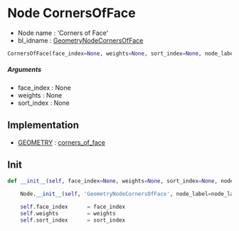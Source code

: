 # Node CornersOfFace

- Node name : 'Corners of Face'
- bl_idname : [GeometryNodeCornersOfFace](https://docs.blender.org/api/current/bpy.types.GeometryNodeCornersOfFace.html)


``` python
CornersOfFace(face_index=None, weights=None, sort_index=None, node_label=None, node_color=None)
```
##### Arguments

- face_index : None
- weights : None
- sort_index : None

## Implementation

- [GEOMETRY](/docs/GeoNodes/socket_GEOMETRY.md) : [corners_of_face](/docs/GeoNodes/socket_GEOMETRY.md#corners_of_face)

## Init

``` python
def __init__(self, face_index=None, weights=None, sort_index=None, node_label=None, node_color=None):

    Node.__init__(self, 'GeometryNodeCornersOfFace', node_label=node_label, node_color=node_color)

    self.face_index      = face_index
    self.weights         = weights
    self.sort_index      = sort_index
```
